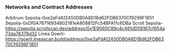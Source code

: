 ### Networks and Contract Addresses

Arbitrum Sepolia-0xe2aFdA12450DB0A8D1Bd62FDB6370Cf9298F1851
Sepolia-0xDf0A76716934802181eA808812Fc54BFA11c6DBa
Scroll Sepolia-https://sepolia.scrollscan.dev/address/0x1E9060C89c4c461dD59167cf654a73da76378d32
Linea Goerli-https://goerli.lineascan.build/address/0xe2aFdA12450DB0A8D1Bd62FDB6370Cf9298F1851
